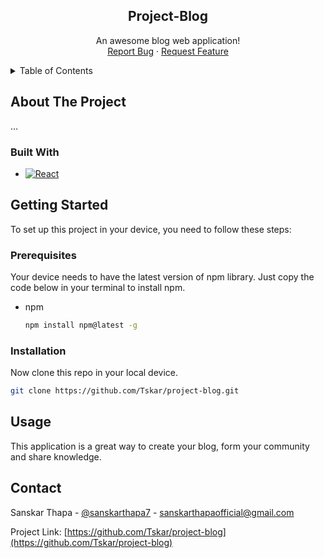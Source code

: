 
<div align="center">
  <h2 align="center">Project-Blog</h2>

  <p align="center">
    An awesome blog web application!
    <br />
    <a href="https://github.com/Tskar/project-blog/issues">Report Bug</a>
    ·
    <a href="https://github.com/othneildrew/project-blog/issues">Request Feature</a>
  </p>
</div>

<!-- TABLE OF CONTENTS -->
<details>
  <summary>Table of Contents</summary>
  <ol>
    <li>
      <a href="#about-the-project">About The Project</a>
      <ul>
        <li><a href="#built-with">Built With</a></li>
      </ul>
    </li>
    <li>
      <a href="#getting-started">Getting Started</a>
      <ul>
        <li><a href="#prerequisites">Prerequisites</a></li>
        <li><a href="#installation">Installation</a></li>
      </ul>
    </li>
    <li><a href="#usage">Usage</a></li>
    <li><a href="#roadmap">Roadmap</a></li>
  </ol>
</details>

<!-- ABOUT THE PROJECT -->
## About The Project

...


### Built With

* [![React][React.js]][React-url]

<!-- GETTING STARTED -->
## Getting Started

To set up this project in your device, you need to follow these steps:

### Prerequisites

Your device needs to have the latest version of npm library. Just copy the code below in your terminal to install npm.

* npm
  ```sh
  npm install npm@latest -g
  ```

### Installation

Now clone this repo in your local device.

   ```sh
   git clone https://github.com/Tskar/project-blog.git
   ```
<!-- USAGE EXAMPLES -->
## Usage

This application is a great way to create your blog, form your community and share knowledge.

<!-- CONTACT -->
## Contact

Sanskar Thapa - [@sanskarthapa7](https://www.instagram.com/sanskarthapa7/) - sanskarthapaofficial@gmail.com

Project Link: [https://github.com/Tskar/project-blog](https://github.com/Tskar/project-blog)




<!-- MARKDOWN LINKS & IMAGES -->
<!-- https://www.markdownguide.org/basic-syntax/#reference-style-links -->
[React.js]: https://img.shields.io/badge/React-20232A?style=for-the-badge&logo=react&logoColor=61DAFB
[React-url]: https://reactjs.org/

